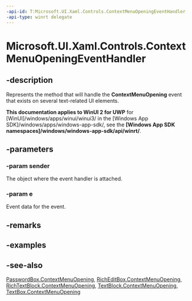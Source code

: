 ```yaml
---
-api-id: T:Microsoft.UI.Xaml.Controls.ContextMenuOpeningEventHandler
-api-type: winrt delegate
---
```

<!-- Delegate syntax.
public delegate void ContextMenuOpeningEventHandler(System.Object sender, Windows.UI.Xaml.Controls.ContextMenuEventArgs e)
-->

# Microsoft.UI.Xaml.Controls.ContextMenuOpeningEventHandler

## -description

Represents the method that will handle the **ContextMenuOpening** event that exists on several text-related UI elements.

**This documentation applies to WinUI 2 for UWP** for [WinUI]/windows/apps/winui/winui3/ in the [Windows App SDK]/windows/apps/windows-app-sdk/, see the **[Windows App SDK namespaces]/windows/windows-app-sdk/api/winrt/**.

## -parameters

### -param sender

The object where the event handler is attached.

### -param e

Event data for the event.

## -remarks

## -examples

## -see-also

[PasswordBox.ContextMenuOpening](passwordbox_contextmenuopening.md), [RichEditBox.ContextMenuOpening](richeditbox_contextmenuopening.md), [RichTextBlock.ContextMenuOpening](richtextblock_contextmenuopening.md), [TextBlock.ContextMenuOpening](textblock_contextmenuopening.md), [TextBox.ContextMenuOpening](textbox_contextmenuopening.md)
